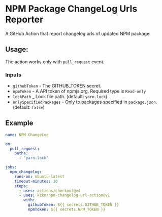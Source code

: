# NPM Package ChangeLog Urls Reporter

A GitHub Action that report changelog urls of updated NPM package.

## Usage:

The action works only with `pull_request` event.

### Inputs

- `githubToken` - The GITHUB_TOKEN secret.
- `npmToken` - A API token of npmjs.org. Required type is `Read-only`
- `lockPath` _ Lock file path. (default: `yarn.lock`)
- `onlySpecifiedPackages` - Only to packages specified in `package.json`. (default: `false`)

## Example

```yaml
name: NPM ChangeLog

on:
  pull_request:
    paths:
      - "yarn.lock"

jobs:
  npm_changelog:
    runs-on: ubuntu-latest
    timeout-minutes: 10
    steps:
      - uses: actions/checkout@v4
      - uses: kzkn/npm-changelog-url-action@v1
        with:
          githubToken: ${{ secrets.GITHUB_TOKEN }}
          npmToken: ${{ secrets.NPM_TOKEN }}
```
